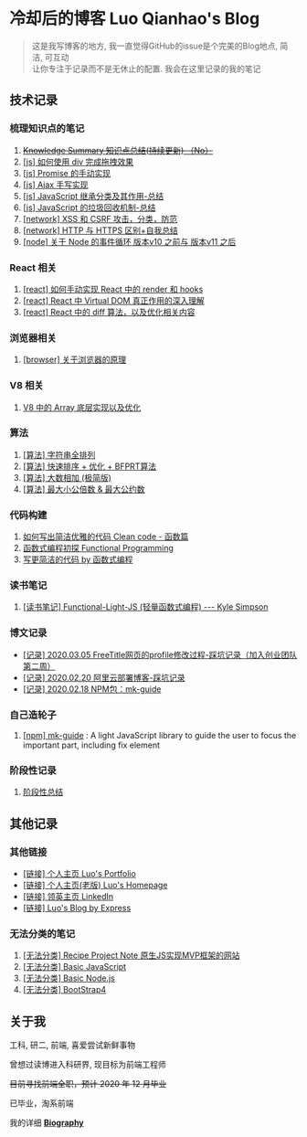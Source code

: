 # 冷却后的博客 Luo Qianhao's Blog
>这是我写博客的地方, 我一直觉得GitHub的issue是个完美的Blog地点, 简洁, 可互动  
>让你专注于记录而不是无休止的配置. 我会在这里记录的我的笔记







## 技术记录

### 梳理知识点的笔记
1. ~~[Knowledge Summary 知识点总结(持续更新) （No）](https://github.com/law-chain-hot/Blog/issues/1)~~
2. [[js] 如何使用 div 完成拖拽效果](https://github.com/law-chain-hot/Blog/issues/2)
3. [[js] Promise 的手动实现](https://github.com/law-chain-hot/Blog/issues/3)
4. [[js] Ajax 手写实现](https://github.com/law-chain-hot/Blog/issues/4)
5. [[js] JavaScript 继承分类及其作用-总结](https://github.com/law-chain-hot/Blog/issues/8)
6. [[js] JavaScript 的垃圾回收机制-总结](https://github.com/law-chain-hot/Blog/issues/10)
7. [[network] XSS 和 CSRF 攻击，分类，防范](https://github.com/law-chain-hot/Blog/blob/master/0-src/1-%E6%A2%B3%E7%90%86%E7%9F%A5%E8%AF%86%E7%82%B9/4-Network-XSS%E6%94%BB%E5%87%BB%EF%BC%8C%E5%88%86%E7%B1%BB%EF%BC%8C%E9%98%B2%E8%8C%83.md)
8. [[network] HTTP 与 HTTPS 区别+自我总结](https://github.com/law-chain-hot/Blog/issues/9)
9. [[node] 关于 Node 的事件循环 版本v10 之前与 版本v11 之后](https://github.com/law-chain-hot/Blog/issues/13)


### React 相关
1. [[react] 如何手动实现 React 中的 render 和 hooks ](https://github.com/law-chain-hot/Blog/blob/master/0-src/1-%E6%A2%B3%E7%90%86%E7%9F%A5%E8%AF%86%E7%82%B9/5-React-%E5%A6%82%E4%BD%95%E6%89%8B%E5%8A%A8%E5%AE%9E%E7%8E%B0React%E4%B8%AD%E7%9A%84render%E5%92%8Chooks.md)
2. [[react] React 中 Virtual DOM 真正作用的深入理解](https://github.com/law-chain-hot/Blog/blob/master/0-src/1-%E6%A2%B3%E7%90%86%E7%9F%A5%E8%AF%86%E7%82%B9/5-React-React%E4%B8%ADVirtual%20DOM%E7%9C%9F%E6%AD%A3%E4%BD%9C%E7%94%A8%E7%9A%84%E6%B7%B1%E5%85%A5%E7%90%86%E8%A7%A3.md)
3. [[react] React 中的 diff 算法，以及优化相关内容](https://github.com/law-chain-hot/Blog/issues/15)

### 浏览器相关
1. [[browser] 关于浏览器的原理](https://github.com/law-chain-hot/Blog/issues/14)

### V8 相关
1. [V8 中的 Array 底层实现以及优化](https://github.com/law-chain-hot/Blog/issues/16)

### 算法
1. [[算法] 字符串全排列](https://github.com/law-chain-hot/Blog/issues/5)
2. [[算法] 快速排序 + 优化 + BFPRT算法](https://github.com/law-chain-hot/Blog/blob/master/0-src/4-%E7%AE%97%E6%B3%95/2-%E5%BF%AB%E9%80%9F%E6%8E%92%E5%BA%8F%20%2B%20%E4%BC%98%E5%8C%96%20%2B%20BFPRT%E7%AE%97%E6%B3%95.md)
3. [[算法] 大数相加 (极简版)](https://github.com/law-chain-hot/Blog/blob/master/0-src/4-%E7%AE%97%E6%B3%95/3-%E5%A4%A7%E6%95%B0%E7%9B%B8%E5%8A%A0%EF%BC%88%E6%9E%81%E7%AE%80%E7%89%88%EF%BC%89.md)
4. [[算法] 最大小公倍数 & 最大公约数](https://github.com/law-chain-hot/Blog/blob/master/0-src/4-%E7%AE%97%E6%B3%95/4-%E6%9C%80%E5%A4%A7%E5%B0%8F%E5%85%AC%E5%80%8D%E6%95%B0%20%26%20%E6%9C%80%E5%A4%A7%E5%85%AC%E7%BA%A6%E6%95%B0.md)

### 代码构建
1. [如何写出简洁优雅的代码 Clean code - 函数篇](https://github.com/law-chain-hot/Blog/blob/master/0-src/5-%E4%BB%A3%E7%A0%81%E6%9E%84%E5%BB%BA/1-%E5%A6%82%E4%BD%95%E5%86%99%E5%87%BA%E7%AE%80%E6%B4%81%E4%BC%98%E9%9B%85%E7%9A%84%E4%BB%A3%E7%A0%81Clean%20code-%E5%87%BD%E6%95%B0%E7%AF%87.md)
2. [函数式编程初探 Functional Programming](https://github.com/law-chain-hot/Blog/blob/master/0-src/5-%E4%BB%A3%E7%A0%81%E6%9E%84%E5%BB%BA/2-%E5%87%BD%E6%95%B0%E5%BC%8F%E7%BC%96%E7%A8%8B%E5%88%9D%E6%8E%A2%20Functional%20Programming.md)
3. [写更简洁的代码 by 函数式编程](https://github.com/law-chain-hot/Blog/issues/17)

### 读书笔记
1. [[读书笔记] Functional-Light-JS (轻量函数式编程) --- Kyle Simpson](https://github.com/law-chain-hot/Blog/blob/master/0-src/6-%E8%AF%BB%E4%B9%A6%E7%AC%94%E8%AE%B0/1-Functional%20Light%20JS.md)

### 博文记录
- [[记录] 2020.03.05 FreeTitle网页的profile修改过程-踩坑记录（加入创业团队第二周）](https://github.com/law-chain-hot/Blog/issues/11)
- [[记录] 2020.02.20 阿里云部署博客-踩坑记录](https://github.com/law-chain-hot/Blog/blob/master/0-src/3-%E6%97%A5%E5%B8%B8%E8%AE%B0%E5%BD%95/2-%5B2020.02.21%5DWeek5.5%20%E9%98%BF%E9%87%8C%E4%BA%91%E9%83%A8%E7%BD%B2%E5%8D%9A%E5%AE%A2%E8%B8%A9%E5%9D%91.md)
- [[记录] 2020.02.18 NPM包：mk-guide](https://github.com/law-chain-hot/Blog/blob/master/0-src/3-%E6%97%A5%E5%B8%B8%E8%AE%B0%E5%BD%95/1-%5B2020.02.18%5DWeek5.2%20NPM%E5%8C%85.md)

### 自己造轮子
1. [[npm] mk-guide](https://github.com/law-chain-hot/Blog/blob/master/0-src/2-%E8%87%AA%E5%B7%B1%E5%86%99%E7%9A%84%E8%BD%AE%E5%AD%90/1-%E6%96%B0%E6%89%8B%E5%BC%95%E5%AF%BC%E7%BB%84%E4%BB%B6%5B%E7%B1%BB%E4%BC%BC%E4%BA%8EIntro.js%E5%92%8CDriver.js%5D.md) : A light JavaScript library to guide the user to focus the important part, including fix element



### 阶段性记录
1. [阶段性总结](https://github.com/law-chain-hot/Blog/issues/19)




## 其他记录

### 其他链接
- [[链接] 个人主页 Luo's Portfolio](https://law-chain-hot.github.io/portfolio)  
- [[链接] 个人主页(老版) Luo's Homepage](https://law-chain-hot.github.io/homepage)
- [[链接] 领英主页 LinkedIn ](https://www.linkedin.com/in/qianhao-luo-472974177/)
- [[链接] Luo's Blog by Express ](http://118.31.9.121/)


### 无法分类的笔记
1. [[无法分类] Recipe Project Note 原生JS实现MVP框架的网站](https://github.com/law-chain-hot/md-all-notes/issues/4)  
2. [[无法分类] Basic JavaScript](https://github.com/law-chain-hot/md-all-notes/issues/5)    
3. [[无法分类] Basic Node.js](https://github.com/law-chain-hot/md-all-notes/issues/6)  
4. [[无法分类] BootStrap4](https://github.com/law-chain-hot/md-all-notes/issues/7)  





 


## 关于我
工科, 研二, 前端, 喜爱尝试新鲜事物

曾想过读博进入科研界, 现目标为前端工程师

~~目前寻找前端全职，预计 2020 年 12 月毕业~~

已毕业，淘系前端

我的详细 **[Biography](https://github.com/law-chain-hot/Blog/tree/master/0-src/0-%E5%85%B3%E4%BA%8EAbout)**

